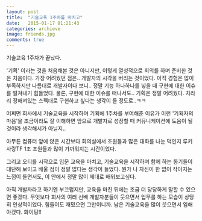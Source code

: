 ```yaml
---
layout: post
title:  "기술교육 1주차를 마치고"
date:   2015-01-17 01:21:43
categories: archieve
image: friends.jpg
comments: true
---
```


기술교육 1주차가 끝났다.

'기획' 이라는 것을 처음해본 것은 아니지만, 이렇게 열성적으로 회의를 하며 준비한 것은 처음이다.
가장 어려웠던 점은.. 개발자의 시각을 버리는 것이었다.
아직 경험은 많이 부족하지만 나름대로 개발자이다 보니.. 정말 기능 하나하나를 넣을 때
구현에 대한 이슈를 떨쳐내기 힘들었다.
물론, 구현에 대한 이슈를 떠나서도.. 기획은 정말 어려웠다. 차라리 정해져있는 스펙대로 구현하고 싶다는 생각이 들 정도로..ㅋㅋ

어쩌면 회사에서 기술교육을 시작하며 기획에 1주차를 부여해준 이유가 
이런 '기획자의 마음'을 조금이라도 잘 이해하면
앞으로 개발자로 성장할 때 커뮤니케이션에 도움이 될 것이라 생각해서가 아닐지..

아무튼 컴퓨터 앞에 앉은 시간보다 회의실에서 조원들과 많은 대화를 나눈 덕인지
루키사랑TF 1조 조원들과 많이 가까워지는 시간이었다.

그리고 오티를 시작으로 입문 교육을 마치고, 기술교육을 시작하며
함께 하는 동기들이 대단해 보이고 배울 점이 정말 많다는 생각이 들었다. 
뭔가 나 자신이 한 없이 작아지는 느낌이 들면서도, 이 안에서 정말 많이 제대로 배워보고싶다.

아직 개발자라고 하기엔 부끄럽지만, 교육을 마친 뒤에는 조금 더 당당하게 말할 수 있으면 좋겠다.
무엇보다 회사의 여러 선배 개발자분들이 웃으면서 업무를 하는 모습이 상당히 인상적이었다.
힘들어도 재밌으면 그만이니까.
남은 기술교육을 많이 웃으면서 임해야겠다.
화이팅!!


